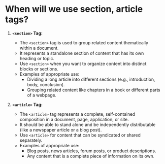 # When will we use section, article tags?

1. **`<section>` Tag**:
   - The `<section>` tag is used to group related content thematically within a document.
   - It represents a standalone section of content that has its own heading or topic.
   - Use `<section>` when you want to organize content into distinct blocks or sections.
   - Examples of appropriate use:
     - Dividing a long article into different sections (e.g., introduction, body, conclusion).
     - Grouping related content like chapters in a book or different parts of a webpage.

2. **`<article>` Tag**:
   - The `<article>` tag represents a complete, self-contained composition in a document, page, application, or site.
   - It should be able to stand alone and be independently distributable (like a newspaper article or a blog post).
   - Use `<article>` for content that can be syndicated or shared separately.
   - Examples of appropriate use:
     - Blog posts, news articles, forum posts, or product descriptions.
     - Any content that is a complete piece of information on its own.

